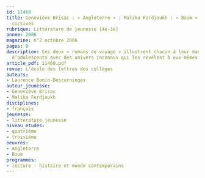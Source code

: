 ```yaml
---
id: 11460
title: Geneviève Brisac : « Angleterre » ; Malika Ferdjoukh : « Boum ». Lectures
  cursives
rubrique: Littérature de jeunesse [4e-3e]
annee: 2006
magazine: n°2 octobre 2006
pages: 9
description: Ces deux « romans de voyage » illustrent chacun à leur manière la confrontation
  d’adolescents avec des univers inconnus qui les révèlent à eux-mêmes.
article_pdf: 11460.pdf
revue: L’école des lettres des collèges
auteurs:
- Laurence Bonin-Descurninges
auteur_jeunesse:
- Geneviève Brisac
- Malika Ferdjoukh
disciplines:
- français
jeunesse:
- littérature jeunesse
niveau_etudes:
- quatrième
- troisième
oeuvres:
- Angleterre
- Boum
programmes:
- lecture - histoire et monde contemporains
---
```

